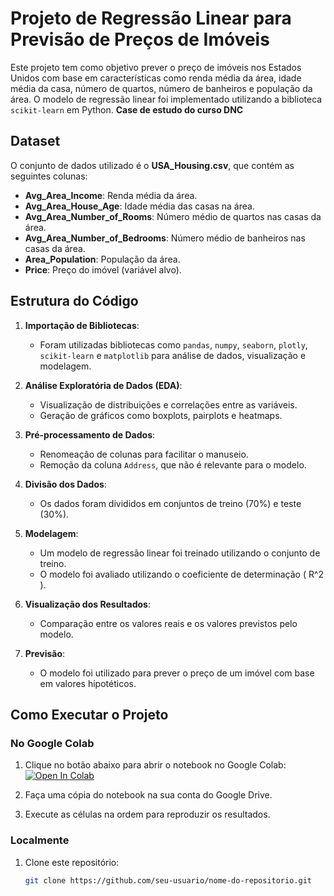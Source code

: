 # Projeto de Regressão Linear para Previsão de Preços de Imóveis

Este projeto tem como objetivo prever o preço de imóveis nos Estados Unidos com base em características como renda média da área, idade média da casa, número de quartos, número de banheiros e população da área. O modelo de regressão linear foi implementado utilizando a biblioteca `scikit-learn` em Python. **Case de estudo do curso DNC**

## Dataset

O conjunto de dados utilizado é o **USA_Housing.csv**, que contém as seguintes colunas:

- **Avg_Area_Income**: Renda média da área.
- **Avg_Area_House_Age**: Idade média das casas na área.
- **Avg_Area_Number_of_Rooms**: Número médio de quartos nas casas da área.
- **Avg_Area_Number_of_Bedrooms**: Número médio de banheiros nas casas da área.
- **Area_Population**: População da área.
- **Price**: Preço do imóvel (variável alvo).

## Estrutura do Código

1. **Importação de Bibliotecas**:
   - Foram utilizadas bibliotecas como `pandas`, `numpy`, `seaborn`, `plotly`, `scikit-learn` e `matplotlib` para análise de dados, visualização e modelagem.

2. **Análise Exploratória de Dados (EDA)**:
   - Visualização de distribuições e correlações entre as variáveis.
   - Geração de gráficos como boxplots, pairplots e heatmaps.

3. **Pré-processamento de Dados**:
   - Renomeação de colunas para facilitar o manuseio.
   - Remoção da coluna `Address`, que não é relevante para o modelo.

4. **Divisão dos Dados**:
   - Os dados foram divididos em conjuntos de treino (70%) e teste (30%).

5. **Modelagem**:
   - Um modelo de regressão linear foi treinado utilizando o conjunto de treino.
   - O modelo foi avaliado utilizando o coeficiente de determinação \( R^2 \).

6. **Visualização dos Resultados**:
   - Comparação entre os valores reais e os valores previstos pelo modelo.

7. **Previsão**:
   - O modelo foi utilizado para prever o preço de um imóvel com base em valores hipotéticos.

## Como Executar o Projeto

### No Google Colab

1. Clique no botão abaixo para abrir o notebook no Google Colab:
   [![Open In Colab](https://colab.research.google.com/assets/colab-badge.svg)](https://colab.research.google.com/drive/1GNCN7ysFocyd9eTHnTW3GUFs_OOLq9R5?usp=sharing)

2. Faça uma cópia do notebook na sua conta do Google Drive.
3. Execute as células na ordem para reproduzir os resultados.

### Localmente

1. Clone este repositório:
   ```bash
   git clone https://github.com/seu-usuario/nome-do-repositorio.git
